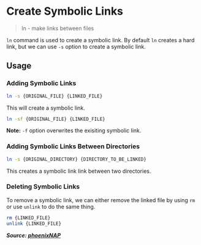 # Create Symbolic Links

> ln - make links between files

`ln` command is used to create a symbolic link. By default `ln` creates a hard link, but we can use `-s` option to create a symbolic link.

## Usage

### Adding Symbolic Links

```bash
ln -s {ORIGINAL_FILE} {LINKED_FILE}
```

This will create a symbolic link.

```bash
ln -sf {ORIGINAL_FILE} {LINKED_FILE}
```

**Note:** `-f` option overwrites the exisiting symbolic link.

### Adding Symbolic Links Between Directories

```bash
ln -s {ORIGINAL_DIRECTORY} {DIRECTORY_TO_BE_LINKED}
```

This creates a symbolic link link between two directories.

### Deleting Symbolic Links

To remove a symbolic link, we can either remove the linked file by using `rm` or use `unlink` to do the same thing.

```bash
rm {LINKED_FILE}
unlink {LINKED_FILE}
```

**_Source: [phoenixNAP](https://phoenixnap.com/kb/symbolic-link-linux)_**

